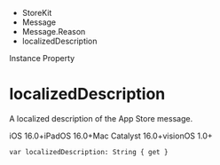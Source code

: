 

- StoreKit
- Message
- Message.Reason
-  localizedDescription 

Instance Property

# localizedDescription

A localized description of the App Store message.

iOS 16.0+iPadOS 16.0+Mac Catalyst 16.0+visionOS 1.0+

``` source
var localizedDescription: String { get }
```

